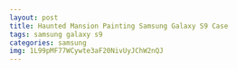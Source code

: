 ```yaml
---
layout: post
title: Haunted Mansion Painting Samsung Galaxy S9 Case
tags: samsung galaxy s9
categories: samsung
img: 1L99pMF77WCywte3aF20NivUyJChW2nQJ
---
```

